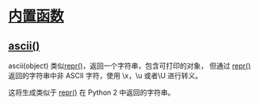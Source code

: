 # [内置函数](https://github.com/Summer-Felix/Develop/blob/master/Python/内置函数.md) #

## [ascii()](http://python.usyiyi.cn/translate/python_352/library/functions.html) ##

ascii(object)
类似[repr()](http://python.usyiyi.cn/documents/python_352/library/functions.html#repr)，返回一个字符串，包含可打印的对象，
但通过 [repr()](http://python.usyiyi.cn/documents/python_352/library/functions.html#repr) 返回的字符串中非 ASCII 字符，使用 \x，\u 或者\U 进行转义。

这将生成类似于 [repr()](http://python.usyiyi.cn/documents/python_352/library/functions.html#repr) 在 Python 2 中返回的字符串。